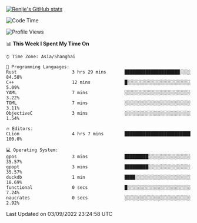[![Renjie's GitHub stats](https://github-readme-stats.vercel.app/api?username=liurenjie1024&show_icons=true&theme=chartreuse-dark)](https://github.com/anuraghazra/github-readme-stats)

<!--START_SECTION:waka-->
![Code Time](http://img.shields.io/badge/Code%20Time-136%20hrs%2057%20mins-blue)

![Profile Views](http://img.shields.io/badge/Profile%20Views-15-blue)

📊 **This Week I Spent My Time On** 

```text
⌚︎ Time Zone: Asia/Shanghai

💬 Programming Languages: 
Rust                     3 hrs 29 mins       █████████████████████░░░░   84.58% 
C++                      12 mins             █░░░░░░░░░░░░░░░░░░░░░░░░   5.09% 
YAML                     7 mins              ░░░░░░░░░░░░░░░░░░░░░░░░░   3.22% 
TOML                     7 mins              ░░░░░░░░░░░░░░░░░░░░░░░░░   3.11% 
ObjectiveC               3 mins              ░░░░░░░░░░░░░░░░░░░░░░░░░   1.54%

🔥 Editors: 
CLion                    4 hrs 7 mins        █████████████████████████   100.0%

💻 Operating System: 
gpos                     3 mins              █████████░░░░░░░░░░░░░░░░   35.57% 
gpopt                    3 mins              █████████░░░░░░░░░░░░░░░░   35.57% 
duckdb                   1 min               ████░░░░░░░░░░░░░░░░░░░░░   18.69% 
functional               0 secs              █░░░░░░░░░░░░░░░░░░░░░░░░   7.24% 
naucrates                0 secs              ░░░░░░░░░░░░░░░░░░░░░░░░░   2.92%

```


 Last Updated on 03/09/2022 23:24:58 UTC
<!--END_SECTION:waka-->

